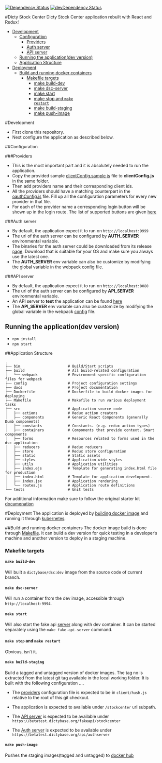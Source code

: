 [![Dependency Status](https://david-dm.org/dictybase/Dicty-Stock-Center/master.svg?style=flat-square)](https://david-dm.org/dictybase/Dicty-Stock-Center/master)
[![devDependency Status](https://david-dm.org/dictybase/Dicty-Stock-Center/master/dev-status.svg?style=flat-square)](https://david-dm.org/dictybase/Dicty-Stock-Center/master#info=devDependencies)


#Dicty Stock Center
Dicty Stock Center application rebuilt with React and Redux!

* [Development](#development)
  * [Configuration](#configuration)
    * [Providers](#providers)
    * [Auth server](#auth-server)
    * [API server](#api-server)
  * [Running the application(dev version)](#running-the-applicationdev-version)
  * [Application Structure](#application-structure)
* [Deployment](#deployment)
  * [Build and running docker containers](#build-and-running-docker-containers)
    * [Makefile targets](#makefile-targets)
        * [make build-dev ](#make-build-dev)
        * [make dsc-server ](#make-dsc-server)
        * [make start ](#make-start)
        * [make stop and <code>make restart</code> ](#make-stop-and-make-restart)
        * [make build-staging ](#make-build-staging)
        * [make push-image ](#make-push-image)


#Development
* First clone this repository.
* Next configure the application as described below.

##Configuration

###Providers
* This is the most important part and it is absolutely needed to run the application.
* Copy the provided sample [clientConfig.sample.js](src/utils/clientConfig.sample.js) file
  to __clientConfig.js__  in the same folder. 
* Then add providers name and their corresponding client ids. 
* All the providers should have a matching counterpart in the
  [oauthConfig.js](src/utils/oauthConfig.js) file. Fill up all the
  configuration parameters for every new provider in that file.
* For each of the provider name a corresponding login button will be shown up
  in the login route. The list of supported buttons are given
  [here](https://lipis.github.io/bootstrap-social/)

###Auth server
* By default, the application expect it to run on `http://localhost:9999`
* The url of the auth server can be configured by __AUTH_SERVER__ environmental variable.
* The binaries for the auth server could be downloaded from its release
  [page](https://github.com/dictyBase/authserver/releases). Download that is
  suitable for your OS and make sure you always use the latest one.
* The __AUTH_SERVER__ env variable can also be customize by modifying the
  global variable in the webpack [config](config/_base.js) file. 


###API server
* By default, the application expect it to run on `http://localhost:8080`
* The url of the auth server can be configured by __API_SERVER__ environmental variable.
* An API server to **test** the application can be found [here](https://github.com/dictyBase/fake-dsc-server)
* The __API_SERVER__ env variable can also be customize by modifying the
  global variable in the webpack [config](config/_base.js) file. 

## Running the application(dev version)

* ```npm install```
* ```npm start```

##Application Structure

```
.
├── bin                      # Build/Start scripts
├── build                    # All build-related configuration
│   └── webpack              # Environment-specific configuration files for webpack
├── config                   # Project configuration settings
├── docs                     # Project documentation 
├── Dockerfile               # Dockerfile to build docker images for deploying
├── Makefile                 # Makefile to run various deployment tasks
├── src                      # Application source code
│   ├── actions              # Redux action creators
│   ├── components           # Generic React Components (generally Dumb components)
│   ├── constants            # Constants. (e.g. redux action types)
│   ├── containers           # Components that provide context. Smart components
│   ├── forms                # Resources related to forms used in the dsc application
│   ├── reducers             # Redux reducers
│   ├── store                # Redux store configuration
│   ├── static               # Static assets
│   ├── styles               # Application-wide styles
│   ├── utils                # Application utilities
│   ├── index.ejs            # Template for generating index.html file for production
│   ├── index.html           # Template for application development. 
│   ├── index.jsx            # Application rendering
│   └── routes.js            # Application route definitions
└── tests                    # Unit tests
```

For additional information make sure to follow the original starter kit
[documenation](docs/react-redux-starter-kit.md)

#Deployment
The application is deployed by [building docker
image](https://docs.docker.com/engine/reference/commandline/build/) and running
it through [kubernetes](https://k8s.io).

##Build and running docker containers
The docker image build is done through [Makefile](/Makefile). It can build a dev
version for quick testing in a developer’s machine and another version to
deploy in a staging machine.

### Makefile targets

#### `make build-dev` 
Will built a `dictybase/dsc:dev` image from
the source code of current branch.

#### `make dsc-server`
Will run a container from the dev image, accessible through `http://localhost:9994`.

#### `make start`
Will also start the fake api
[server](https://github.com/dictyBase/fake-dsc-server) along
with dev container. It can be started separately using the `make
fake-api-server` command.

#### `make stop` and `make restart`
Obvious, isn’t it.

#### `make build-staging`
Build a tagged and untagged version of docker images. The tag no
is extracted from the latest git tag available in the local
working folder. It is built with the following configuration ....

* The [providers](#providers) configuration file is expected to
  be in `client/hush.js` relative to the root of this git
  checkout.

* The application is expected to available under `/stockcenter` url subpath.

* The [API server](#api-server) is expected to be available
  under `https://betatest.dictybase.org/fakeapi/stockcenter`

* The [Auth server](#auth-server) is expected to be available under
  `https://betatest.dictybase.org/api/authserver`

#### `make push-image`
Pushes the staging images(tagged and untagged) to [docker
hub](https://hub.docker.com/r/dictybase/dsc/tags/)
